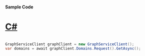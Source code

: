 #### Sample Code
# [C#](#tab/Csharp)

```C#

GraphServiceClient graphClient = new GraphServiceClient();
var domains = await graphClient.Domains.Request().GetAsync();

```